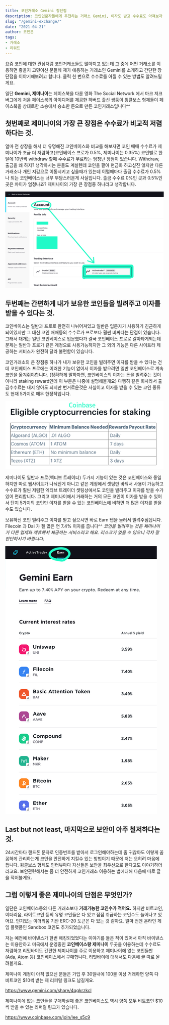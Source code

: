 ```yaml
---
title: 코인거래소 Gemini 장단점
description: 코인입문자들에게 추천하는 거래소 Gemini, 이자도 받고 수수료도 아껴보자
slug: "/gemini-exchange/"
date: "2021-04-21"
author: 코인문
tags:
- 거래소
- 리워드
---
```


요즘 코인에 대한 관심처럼 코인거래소들도 많아지고 있는데 그 중에 어떤 거래소를 이용하면 좋을지 고민이신 분들께 제가 애용하는 거래소인 Gemini를 소개하고 간단한 장단점을 이야기해보려고 합니다. 클릭 한 번으로 수수료를 아낄 수 있는 방법도 알려드릴게요.

일단 **Gemini, 제미나이**는 페이스북을 다룬 영화 The Social Network 에서 마크 저크버그에게 처음 페이스북의 아이디어를 제공한 하버드 출신 쌍둥이 윙클보스 형제들이 페이스북을 상대로한 소송에서 승소한 돈으로 만든 코인거래소입니다^^

## 첫번째로 제미나이의 가장 큰 장점은 수수료가 비교적 저렴하다는 것.

얼마 전 상장을 해서 더 유명해진 코인베이스와 비교를 해보자면 코인 매매 수수료가 제미나이가 조금 더 저렴하고(코인베이스 프로가 0.5%, 제미나이는 0.35%) 코인별로 한달에 10번씩 withdraw 할때 수수료가 무료라는 엄청난 장점이 있습니다. Withdraw, 출금을 왜 하지? 생각하시는 분들도 계실텐데 코인을 팔아 현금화 하고싶진 않지만 다른 거래소나 개인 지갑으로 이동시키고 싶을때가 있는데 이럴때마다 출금 수수료가 0.5%나 되는 코인베이스는 너무 부담스러운게 사실입니다. 출금 수수료 0%인 곳과 0.5%인 곳은 차이가 엄청나죠? 제미나이의 가장 큰 장점중 하나라고 생각합니다.

![제미나이 셋팅 화면](1.jpg)

## 두번째는 간편하게 내가 보유한 코인들을 빌려주고 이자를 받을 수 있다는 것.

코인베이스는 일반과 프로로 완전히 나뉘어져있고 일반은 입문자가 사용하기 친근하게 되어있지만 그 대신 코인 매매등의 수수료가 프로보다 훨씬 비싸다는 단점이 있습니다. 그래서 대개는 일반 코인베이스로 입문했다가 결국 코인베이스 프로로 갈아타게되는데 문제는 일반과 프로가 같은 계정으로 사용가능하지만 그 외의 기능은 다른 사이트라 제공하는 서비스가 완전히 달라 불편함이 있습니다.

코인거래소의 큰 장점중 하나가 내가 보유한 코인을 빌려주면 이자를 받을 수 있다는 건데 코인베이스 프로에는 이러한 기능이 없어서 이자를 받으려면 일반 코인베이스로 계속 코인을 옮겨줘야합니다. (정확하게 말하자면, 코인베이스의 이자는 돈을 빌려주는 것이 아니라 staking reward인데 이 부분은 나중에 설명해볼게요) 다행히 같은 회사라서 출금수수료는 내지 않아도 되지만 번거로운것은 사실이고 이자를 받을 수 있는 코인 종류도 현재 5가지로 매우 한정적입니다.

![코인베이스에서 이자를 받을 수 있는 코인 종류](3.jpg)

제미나이도 일반과 프로(엑티브 트레이더) 두가지 기능이 있는 것은 코인베이스와 동일하지만 따로 웹사이트가 나눠진게 아니고 같은 계정에서 셋팅만 바꿔서 사용이 가능하고 수수료가 훨씬 저렴한 엑티브 트레이더 셋팅상에서도 코인을 빌려주고 이자를 받을 수가 있어 편리합니다. 그리고 제미나이에서 거래하는 거의 모든 코인이 이자를 받을 수 있어서 단지 5가지의 코인만 이자를 받을 수 있는 코인베이스에 비하면 더 많은 이자를 받을 수도 있습니다.

보유하신 코인 빌려주고 이자를 받고 싶으시면 바로 Earn 탭을 눌러서 빌려주심됩니다. Filecoin 과 Dai 가 젤 많은 연 7.4% 이자를 줍니다^^ *코인을 빌려주는 것은 제미나이가 다른 업체와 제휴해서 제공하는 서비스라고 해요. 리스크가 있을 수 있으니 각자 잘 판단하시기 바랍니다.*

![이자 받는 코인들 (이 밑으로도 더 있습니다.)](2.jpg)

## Last but not least, 마지막으로 보안이 아주 철저하다는 것.

24시간마다 핸드폰 문자로 인증번호를 받아서 로그인해야하는데 좀 귀찮아도 이렇게 꼼꼼하게 관리하는게 코인을 안전하게 지킬수 있는 방법이기 때문에 저는 오히려 마음에 듭니다. 윙클보스 형제도 인터뷰마다 자신들은 보안을 최우선으로 한다고도 이야기하더라고요. 보안관련해서는 좀 더 안전하게 코인거래소 이용하는 법에대해 다음에 따로 글을 적어볼게요.

## 그럼 이렇게 좋은 제미나이의 단점은 무엇인가?

일단은 코인베이스등의 다른 거래소보다 **거래가능한 코인수가 적어요.** 하지만 비트코인, 이더리움, 라이트코인 등의 유명 코인들은 다 있고 점점 취급하는 코인수도 늘어나고 있어요. 인기있는 이더리움 기반 ERC-20 토큰은 다 있는 것 같아요. 얼마 전엔 온라인 게임 플랫폼인 Sandbox 코인도 추가되었습니다.

저는 예전에 바이낸스가 한번 해킹되었었다는 이야기를 들은 적이 있어서 아직 바이낸스는 이용안하고 미국에서 운영중인 **코인베이스랑 제미나이** 두곳을 이용하는데 수수료도 저렴하고 리밋바이도 간편한 제미나이를 주로 이용하고 제미나이에 없는 코인들만(Ada, Atom 등) 코인베이스에서 구매합니다. 리밋바이에 대해서도 다음에 글 따로 올려볼게요.

제미나이 계정이 아직 없으신 분들은 가입 후 30일내에 100불 이상 거래하면 양쪽 다 비트코인 $10씩 받는 제 리퍼럴 링크도 남길게요.

https://www.gemini.com/share/4qgkrzkcl


제미나이에 없는 코인들을 구매하실때 좋은 코인베이스도 역시 양쪽 모두 비트코인 $10씩 받을 수 있는 리퍼럴 링크가 있습니다.

https://www.coinbase.com/join/lee_s5c9


